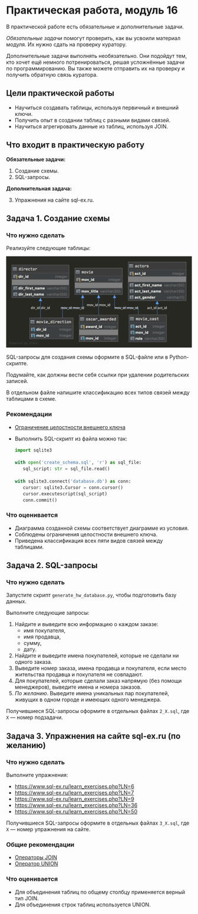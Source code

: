 # Практическая работа, модуль 16
В практической работе есть обязательные и дополнительные задачи.

_Обязательные задачи_ помогут проверить, как вы усвоили материал модуля. Их нужно сдать на проверку куратору.

Дополнительные задачи выполнять необязательно. Они подойдут тем, кто хочет ещё немного потренироваться, решая усложнённые задачи по программированию. Вы также можете отправить их на проверку и получить обратную связь куратора.

## Цели практической работы
* Научиться создавать таблицы, используя первичный и внешний ключи.
* Получить опыт в создании таблиц с разными видами связей.
* Научиться агрегировать данные из таблиц, используя JOIN.

## Что входит в практическую работу
**Обязательные задачи:**

1. Создание схемы.
2. SQL-запросы.

**Дополнительная задача:**

3. Упражнения на сайте sql-ex.ru.

## Задача 1. Создание схемы
### Что нужно сделать
Реализуйте следующие таблицы:
  
![](img/cinema_schema_diagram.png)

SQL-запросы для создания схемы оформите в SQL-файле или в Python-скрипте. 

Подумайте, как должны вести себя ссылки при удалении родительских записей.

В отдельном файле напишите классификацию всех типов связей между таблицами в схеме.

### Рекомендации
* [Ограничение целостности внешнего ключа](https://www.sqlitetutorial.net/sqlite-foreign-key/)
* Выполнить SQL-скрипт из файла можно так:

   ```python
   import sqlite3
   
   with open('create_schema.sql', 'r') as sql_file:
      sql_script: str = sql_file.read()
   
   with sqlite3.connect('database.db') as conn:
      cursor: sqlite3.Cursor = conn.cursor()
      cursor.executescript(sql_script)
      conn.commit()
  ```
### Что оценивается
* Диаграмма созданной схемы соответствует диаграмме из условия.
* Соблюдены ограничения целостности внешнего ключа.
* Приведена классификация всех пяти видов связей между таблицами.

## Задача 2. SQL-запросы
### Что нужно сделать
Запустите скрипт `generate_hw_database.py`, чтобы подготовить базу данных.

Выполните следующие запросы:

1. Найдите и выведите всю информацию о каждом заказе:
   * имя покупателя,
   * имя продавца,
   * сумму,
   * дату.
2. Найдите и выведите имена покупателей, которые не сделали ни одного заказа.
3. Выведите номер заказа, имена продавца и покупателя, если место жительства продавца и покупателя не совпадают.
4. Для покупателей, которые сделали заказ напрямую (без помощи менеджеров), выведите имена и номера заказов.
5. _По желанию_. Выведите имена уникальных пар покупателей, живущих в одном городе и имеющих одного менеджера.

Получившиеся SQL-запросы оформите в отдельных файлах `2_X.sql`, где `X` — номер подзадачи.

## Задача 3. Упражнения на сайте sql-ex.ru (по желанию)
### Что нужно сделать
Выполните упражнения:

* https://www.sql-ex.ru/learn_exercises.php?LN=6
* https://www.sql-ex.ru/learn_exercises.php?LN=7
* https://www.sql-ex.ru/learn_exercises.php?LN=9
* https://www.sql-ex.ru/learn_exercises.php?LN=36
* https://www.sql-ex.ru/learn_exercises.php?LN=50

Получившиеся SQL-запросы оформите в отдельных файлах `3_X.sql`, где `X` — номер упражнения на сайте.

### Общие рекомендации
* [Операторы JOIN](https://www.sqlitetutorial.net/sqlite-join/)
* [Оператор UNION](https://www.sqlitetutorial.net/sqlite-union/)
### Что оценивается
* Для объединения таблиц по общему столбцу применяется верный тип JOIN.
* Для объединения строк таблиц используется UNION.
